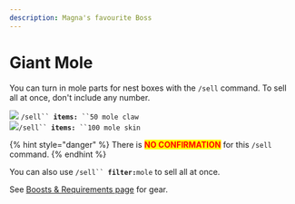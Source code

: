 ```yaml
---
description: Magna's favourite Boss
---
```


# Giant Mole

You can turn in mole parts for nest boxes with the `/sell` command. To sell all at once, don't include any number.

![](<../.gitbook/assets/Mole claw.png>) `/sell`` `**`items:`**` ``50 mole claw`\
![](<../.gitbook/assets/Mole skin.png>)`/sell`` `**`items:`**` ``100 mole skin`

{% hint style="danger" %}
There is <mark style="color:red;">**NO CONFIRMATION**</mark> for this `/sell` command.
{% endhint %}

You can also use `/sell`` `**`filter:`**`mole` to sell all at once.

See [Boosts & Requirements page](https://wiki.oldschool.gg/bosses/boosts-and-requirements) for gear.
